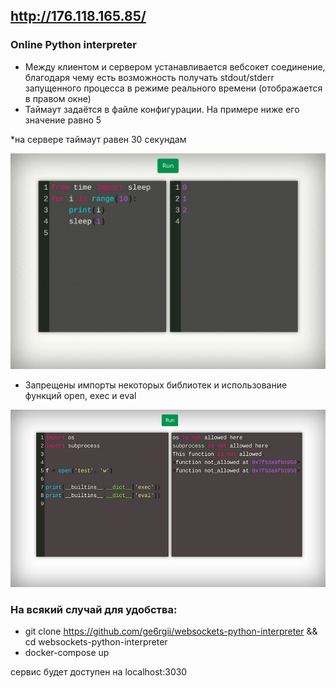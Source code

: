 ## http://176.118.165.85/ 
### Online Python interpreter
- Между клиентом и сервером устанавливается вебсокет соединение, благодаря чему есть возможность получать stdout/stderr запущенного процесса в режиме реального времени (отображается в правом окне)
- Таймаут задаётся в файле конфигурации. На примере ниже его значение равно 5

*на сервере таймаут равен 30 секундам


<img src="https://github.com/ge6rgii/websockets-python-interpreter/blob/main/examples/timeouterr.gif" width=600px>


- Запрещены импорты некоторых библиотек и использование функций open, exec и eval
<img src="https://github.com/ge6rgii/websockets-python-interpreter/blob/main/examples/cheetoslock.jpg" width=600px>


### На всякий случай для удобства:
- git clone https://github.com/ge6rgii/websockets-python-interpreter && cd websockets-python-interpreter
- docker-compose up

сервис будет доступен на localhost:3030
